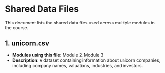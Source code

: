 # Shared Data Files

This document lists the shared data files used across multiple modules in the course.

## 1. unicorn.csv

- **Modules using this file**: Module 2, Module 3
- **Description**: A dataset containing information about unicorn companies, including company names, valuations, industries, and investors.
